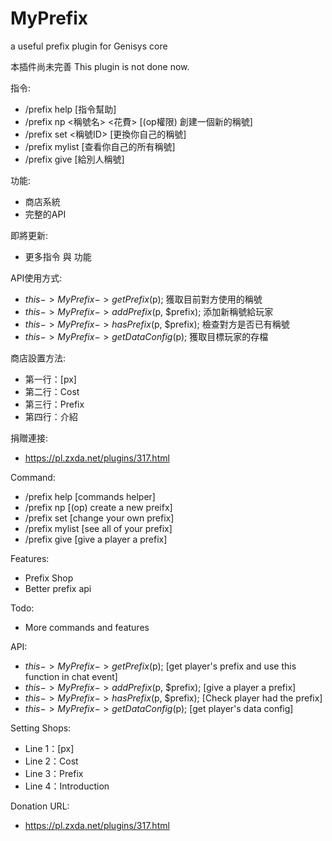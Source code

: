 # MyPrefix
a useful prefix plugin for Genisys core

本插件尚未完善
This plugin is not done now.

指令:
- /prefix help [指令幫助]
- /prefix np <稱號名> <花費> [(op權限) 創建一個新的稱號]
- /prefix set <稱號ID> [更換你自己的稱號]
- /prefix mylist [查看你自己的所有稱號]
- /prefix give <player> <prefix> [給別人稱號]

功能:
- 商店系統
- 完整的API

即將更新:
- 更多指令 與 功能

API使用方式:
- $this->MyPrefix->getPrefix($p); 獲取目前對方使用的稱號
- $this->MyPrefix->addPrefix($p, $prefix); 添加新稱號給玩家
- $this->MyPrefix->hasPrefix($p, $prefix); 檢查對方是否已有稱號
- $this->MyPrefix->getDataConfig($p); 獲取目標玩家的存檔

商店設置方法:
- 第一行：[px]
- 第二行：Cost
- 第三行：Prefix
- 第四行：介紹

捐贈連接:
- https://pl.zxda.net/plugins/317.html

Command:
- /prefix help [commands helper]
- /prefix np <prefix> <cost> [(op) create a new preifx]
- /prefix set <prefixID> [change your own prefix]
- /prefix mylist [see all of your prefix]
- /prefix give <player> <prefix> [give a player a prefix]

Features:
- Prefix Shop
- Better prefix api

Todo:
- More commands and features

API:
- $this->MyPrefix->getPrefix($p); [get player's prefix and use this function in chat event]
- $this->MyPrefix->addPrefix($p, $prefix); [give a player a prefix]
- $this->MyPrefix->hasPrefix($p, $prefix); [Check player had the prefix]
- $this->MyPrefix->getDataConfig($p); [get player's data config]

Setting Shops:
- Line 1：[px]
- Line 2：Cost
- Line 3：Prefix
- Line 4：Introduction

Donation URL:
- https://pl.zxda.net/plugins/317.html
